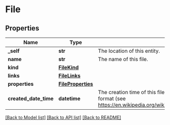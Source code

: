 # File

## Properties
Name | Type | Description | Notes
------------ | ------------- | ------------- | -------------
**_self** | **str** | The location of this entity. | [optional] 
**name** | **str** | The name of this file. | [optional] 
**kind** | [**FileKind**](FileKind.md) |  | [optional] 
**links** | [**FileLinks**](FileLinks.md) |  | [optional] 
**properties** | [**FileProperties**](FileProperties.md) |  | [optional] 
**created_date_time** | **datetime** | The creation time of this file. The time stamp is encoded as ISO 8601 date and time format (see https://en.wikipedia.org/wiki/ISO_8601#Combined_date_and_time_representations). | [optional] 

[[Back to Model list]](../README.md#documentation-for-models) [[Back to API list]](../README.md#documentation-for-api-endpoints) [[Back to README]](../README.md)


